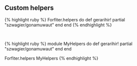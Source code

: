 ## Custom helpers

{% highlight ruby %}
Forfiter.helpers do 
  def gerarihir!
    partial "szwagier/gonamuwaut"
  end
end
{% endhighlight %}
    
<br />   
   
{% highlight ruby %}
module MyHelpers do 
  def gerarihir!
    partial "szwagier/gonamuwaut"
  end
end

Forfiter.helpers MyHelpers
{% endhighlight %}
